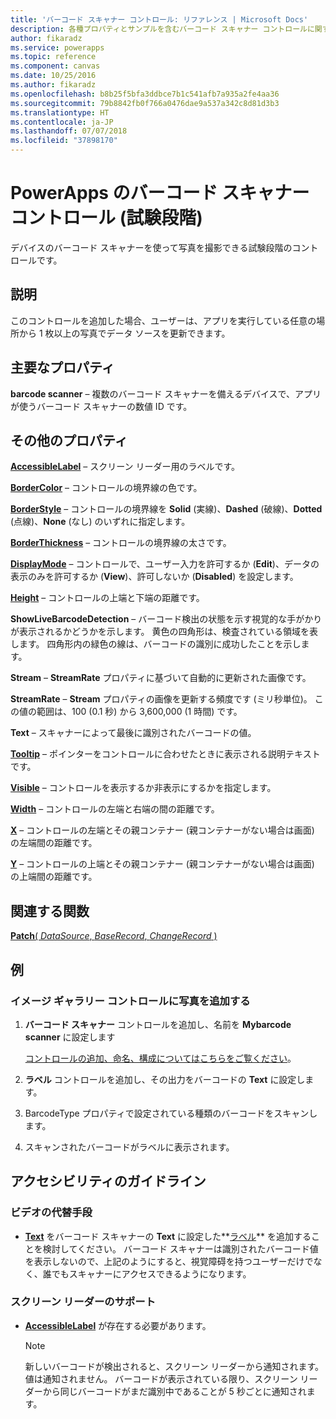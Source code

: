 ```yaml
---
title: 'バーコード スキャナー コントロール: リファレンス | Microsoft Docs'
description: 各種プロパティとサンプルを含むバーコード スキャナー コントロールに関する情報
author: fikaradz
ms.service: powerapps
ms.topic: reference
ms.component: canvas
ms.date: 10/25/2016
ms.author: fikaradz
ms.openlocfilehash: b8b25f5bfa3ddbce7b1c541afb7a935a2fe4aa36
ms.sourcegitcommit: 79b8842fb0f766a0476dae9a537a342c8d81d3b3
ms.translationtype: HT
ms.contentlocale: ja-JP
ms.lasthandoff: 07/07/2018
ms.locfileid: "37898170"
---
```

# <a name="barcode-scanner-control-experimental-in-powerapps"></a>PowerApps のバーコード スキャナー コントロール (試験段階)
デバイスのバーコード スキャナーを使って写真を撮影できる試験段階のコントロールです。

## <a name="description"></a>説明
このコントロールを追加した場合、ユーザーは、アプリを実行している任意の場所から 1 枚以上の写真でデータ ソースを更新できます。

## <a name="key-properties"></a>主要なプロパティ
**barcode scanner** – 複数のバーコード スキャナーを備えるデバイスで、アプリが使うバーコード スキャナーの数値 ID です。

## <a name="additional-properties"></a>その他のプロパティ
**[AccessibleLabel](properties-accessibility.md)** – スクリーン リーダー用のラベルです。

**[BorderColor](properties-color-border.md)** – コントロールの境界線の色です。

**[BorderStyle](properties-color-border.md)** – コントロールの境界線を **Solid** (実線)、**Dashed** (破線)、**Dotted** (点線)、**None** (なし) のいずれに指定します。

**[BorderThickness](properties-color-border.md)** – コントロールの境界線の太さです。

**[DisplayMode](properties-core.md)** – コントロールで、ユーザー入力を許可するか (**Edit**)、データの表示のみを許可するか (**View**)、許可しないか (**Disabled**) を設定します。

**[Height](properties-size-location.md)** – コントロールの上端と下端の距離です。

**ShowLiveBarcodeDetection** – バーコード検出の状態を示す視覚的な手がかりが表示されるかどうかを示します。 黄色の四角形は、検査されている領域を表します。 四角形内の緑色の線は、バーコードの識別に成功したことを示します。

**Stream** – **StreamRate** プロパティに基づいて自動的に更新された画像です。

**StreamRate** – **Stream** プロパティの画像を更新する頻度です (ミリ秒単位)。  この値の範囲は、100 (0.1 秒) から 3,600,000 (1 時間) です。

**Text** – スキャナーによって最後に識別されたバーコードの値。

**[Tooltip](properties-core.md)** – ポインターをコントロールに合わせたときに表示される説明テキストです。

**[Visible](properties-core.md)** – コントロールを表示するか非表示にするかを指定します。

**[Width](properties-size-location.md)** – コントロールの左端と右端の間の距離です。

**[X](properties-size-location.md)** – コントロールの左端とその親コンテナー (親コンテナーがない場合は画面) の左端間の距離です。

**[Y](properties-size-location.md)** – コントロールの上端とその親コンテナー (親コンテナーがない場合は画面) の上端間の距離です。

## <a name="related-functions"></a>関連する関数
[**Patch**( *DataSource*, *BaseRecord*, *ChangeRecord* )](../functions/function-patch.md)

## <a name="example"></a>例
### <a name="add-photos-to-an-image-gallery-control"></a>イメージ ギャラリー コントロールに写真を追加する
1. **バーコード スキャナー** コントロールを追加し、名前を **Mybarcode scanner** に設定します

    [コントロールの追加、命名、構成についてはこちらをご覧ください](../add-configure-controls.md)。
2. **ラベル** コントロールを追加し、その出力をバーコードの **Text** に設定します。  
3. BarcodeType プロパティで設定されている種類のバーコードをスキャンします。
4. スキャンされたバーコードがラベルに表示されます。


## <a name="accessibility-guidelines"></a>アクセシビリティのガイドライン
### <a name="video-alternatives"></a>ビデオの代替手段
* **[Text](properties-core.md)** をバーコード スキャナーの **Text** に設定した**[ラベル](control-text-box.md)** を追加することを検討してください。 バーコード スキャナーは識別されたバーコード値を表示しないので、上記のようにすると、視覚障碍を持つユーザーだけでなく、誰でもスキャナーにアクセスできるようになります。

### <a name="screen-reader-support"></a>スクリーン リーダーのサポート
* **[AccessibleLabel](properties-accessibility.md)** が存在する必要があります。

    > [!NOTE]
  > 新しいバーコードが検出されると、スクリーン リーダーから通知されます。 値は通知されません。 バーコードが表示されている限り、スクリーン リーダーから同じバーコードがまだ識別中であることが 5 秒ごとに通知されます。
